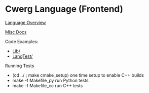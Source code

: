 # Cwerg Language (Frontend)

[Language Overview](Docs/tutorial.md)

[Misc Docs](Docs/)


Code Examples:
* [Lib/](Lib/)
* [LangTest/](LangTest/)


Running Tests

* (cd ../ ; make cmake_setup)
  one time setup to enable C++ builds
* make -f  Makefile_py
  run Python tests
* make -f  Makefile_cc
  run C++ tests
